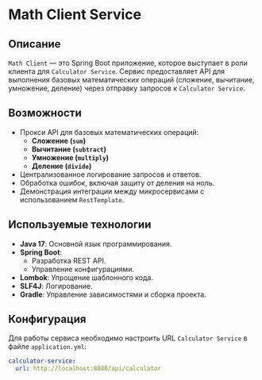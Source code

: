# Math Client Service

## Описание
`Math Client` — это Spring Boot приложение, которое выступает в роли клиента для `Calculator Service`. 
Сервис предоставляет API для выполнения базовых математических операций (сложение, вычитание, умножение, деление) 
через отправку запросов к `Calculator Service`.

## Возможности
- Прокси API для базовых математических операций:
    - **Сложение (`sum`)**
    - **Вычитание (`subtract`)**
    - **Умножение (`multiply`)**
    - **Деление (`divide`)**
- Централизованное логирование запросов и ответов.
- Обработка ошибок, включая защиту от деления на ноль.
- Демонстрация интеграции между микросервисами с использованием `RestTemplate`.

## Используемые технологии
- **Java 17**: Основной язык программирования.
- **Spring Boot**:
    - Разработка REST API.
    - Управление конфигурациями.
- **Lombok**: Упрощение шаблонного кода.
- **SLF4J**: Логирование.
- **Gradle**: Управление зависимостями и сборка проекта.

## Конфигурация
Для работы сервиса необходимо настроить URL `Calculator Service` в файле `application.yml`:

```yaml
calculator-service:
  url: http://localhost:8080/api/calculator
